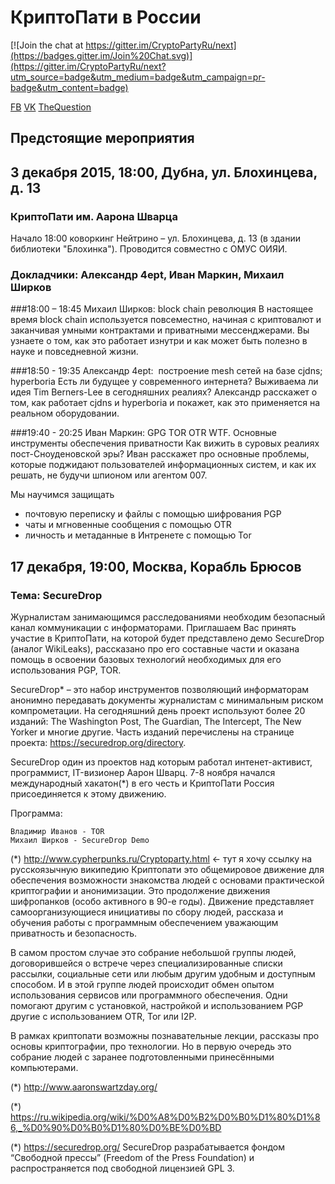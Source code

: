 # КриптоПати в России 
[![Join the chat at https://gitter.im/CryptoPartyRu/next](https://badges.gitter.im/Join%20Chat.svg)](https://gitter.im/CryptoPartyRu/next?utm_source=badge&utm_medium=badge&utm_campaign=pr-badge&utm_content=badge)

[FB](https://www.facebook.com/CryptoPartyRussia/) [VK](https://vk.com/cryptoparty_next) [TheQuestion](http://thequestion.ru/topic/96/kriptografiya)

## Предстоящие мероприятия

## 3 декабря 2015, 18:00, Дубна, ул. Блохинцева, д. 13

### КриптоПати им. Аарона Шварца
Начало 18:00 коворкинг Нейтрино – ул. Блохинцева, д. 13 (в здании библиотеки "Блохинка"). Проводится совместно с ОМУС ОИЯИ. 

### Докладчики: Александр 4ept, Иван Маркин, Михаил Ширков

###18:00 – 18:45 Михаил Ширков: block chain революция
В настоящее время block chain используется повсеместно, начиная с криптовалют и заканчивая умными контрактами и приватными мессенджерами. Вы узнаете о том, как это работает изнутри и как может быть полезно в науке и повседневной жизни.    

###18:50 - 19:35 Александр 4ept:  построение mesh сетей на базе cjdns; hyperboria
Есть ли будущее у современного интернета? Выживаема ли идея Tim Berners-Lee в сегодняшних реалиях? Александр расскажет о том, как работает cjdns и hyperboria и покажет, как это применяется на реальном оборудовании. 

###19:40 - 20:25 Иван Маркин: GPG TOR OTR WTF. Основные инструменты обеспечения приватности
Как вижить в суровых реалиях пост-Сноуденовской эры? Иван
расскажет про основные проблемы, которые поджидают пользователей информационных систем, и как их решать, не будучи шпионом или агентом 007.

Мы научимся защищать
* почтовую переписку и файлы с помощью шифрования PGP
* чаты и мгновенные сообщения с помощью OTR
* личность и метаданные в Интренете с помощью Tor


## 17 декабря, 19:00, Москва, Корабль Брюсов 

### Тема: SecureDrop

Журналистам занимающимся расследованиями необходим безопасный канал коммуникации с информаторами. Приглашаем Вас принять участие в КриптоПати, на которой будет представлено демо SecureDrop (аналог WikiLeaks), рассказано про его составные части и оказана помощь в освоении базовых технологий необходимых для его использования PGP, TOR.

SecureDrop* – это набор инструментов позволяющий информаторам анонимно передавать документы журналистам с минимальным риском компрометации. На сегодняшний день проект используют более 20 изданий: The Washington Post, The Guardian, The Intercept, The New Yorker и многие другие. Часть изданий перечислены на странице проекта: https://securedrop.org/directory.

SecureDrop один из проектов над которым работал интенет-активист, программист, IT-визионер Аарон Шварц. 7-8 ноября начался международный хакатон(*) в его честь и КриптоПати Россия присоединяется к этому движению.

Программа:

    Владимир Иванов - TOR
    Михаил Ширков - SecureDrop Demo

(*) http://www.cypherpunks.ru/Cryptoparty.html <- тут я хочу ссылку на русскоязычную википедию Криптопати это общемировое движение для обеспечения возможности знакомства людей с основами практической криптографии и анонимизации. Это продолжение движения шифропанков (особо активного в 90-е годы). Движение представляет самоорганизующиеся инициативы по сбору людей, рассказа и обучения работы с программным обеспечением уважающим приватность и безопасность.

В самом простом случае это собрание небольшой группы людей, договорившейся о встрече через специализированные списки рассылки, социальные сети или любым другим удобным и доступным способом. И в этой группе людей происходит обмен опытом использования сервисов или программного обеспечения. Одни помогают другим с установкой, настройкой и использованием PGP другие с использованием OTR, Tor или I2P.

В рамках криптопати возможны познавательные лекции, рассказы про основы криптографии, про технологии. Но в первую очередь это собрание людей с заранее подготовленными принесёнными компьютерами.

(*) http://www.aaronswartzday.org/

(*) https://ru.wikipedia.org/wiki/%D0%A8%D0%B2%D0%B0%D1%80%D1%86,_%D0%90%D0%B0%D1%80%D0%BE%D0%BD

(*) https://securedrop.org/ SecureDrop разрабатывается фондом “Свободной прессы” (Freedom of the Press Foundation) и распространяется под свободной лицензией GPL 3.


